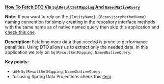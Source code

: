**[How To Fetch DTO Via `SqlResultSetMapping` And `NamedNativeQuery`](https://github.com/andreipall/Spring-Boot-JPA/tree/master/HibernateSpringBootDtoSqlResultSetMappingAndNamedNativeQuery)**

**Note:** If you want to rely on the `{EntityName}.{RepositoryMethodName}` naming convention for simply creating in the repository interface methods with the same name as of native named query then skip this application and [check this one](https://github.com/andreipall/Spring-Boot-JPA/tree/master/HibernateSpringBootDtoSqlResultSetMappingAndNamedNativeQuery2).

**Description:** Fetching more data than needed is prone to performance penalities. Using DTO allows us to extract only the needed data. In this application we rely on `SqlResultSetMapping`, `NamedNativeQuery`.
 
**Key points:**
- use `SqlResultSetMapping`, `NamedNativeQuery`
- for using Spring Data Projections check this [item](https://github.com/andreipall/Spring-Boot-JPA/tree/master/HibernateSpringBootDtoViaProjections)
